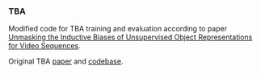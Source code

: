 ### TBA

Modified code for TBA training and evaluation according to paper [Unmasking the Inductive Biases of Unsupervised Object Representations for Video Sequences](https://arxiv.org/abs/2006.07034).

Original TBA [paper](https://arxiv.org/abs/1809.03137) and [codebase](https://github.com/zhen-he/tracking-by-animation).
